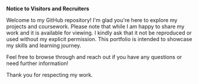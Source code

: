 **Notice to Visitors and Recruiters**

Welcome to my GitHub repository! I'm glad you're here to explore my projects and coursework. Please note that while I am happy to share my work and it is available for viewing.
I kindly ask that it not be reproduced or used without my explicit permission. This portfolio is intended to showcase my skills and learning journey.

Feel free to browse through and reach out if you have any questions or need further information!

Thank you for respecting my work.
